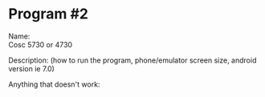 # Program #2
Name:  
Cosc 5730 or 4730

Description:  (how to run the program, phone/emulator screen size, android version ie 7.0)

Anything that doesn't work:


